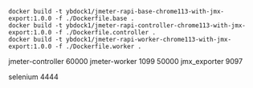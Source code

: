 ```
docker build -t ybdock1/jmeter-rapi-base-chrome113-with-jmx-export:1.0.0 -f ./Dockerfile.base .
docker build -t ybdock1/jmeter-rapi-controller-chrome113-with-jmx-export:1.0.0 -f ./Dockerfile.controller .
docker build -t ybdock1/jmeter-rapi-worker-chrome113-with-jmx-export:1.0.0 -f ./Dockerfile.worker .
```

jmeter-controller 60000
jmeter-worker 1099 50000
jmx_exporter 9097

selenium 4444
